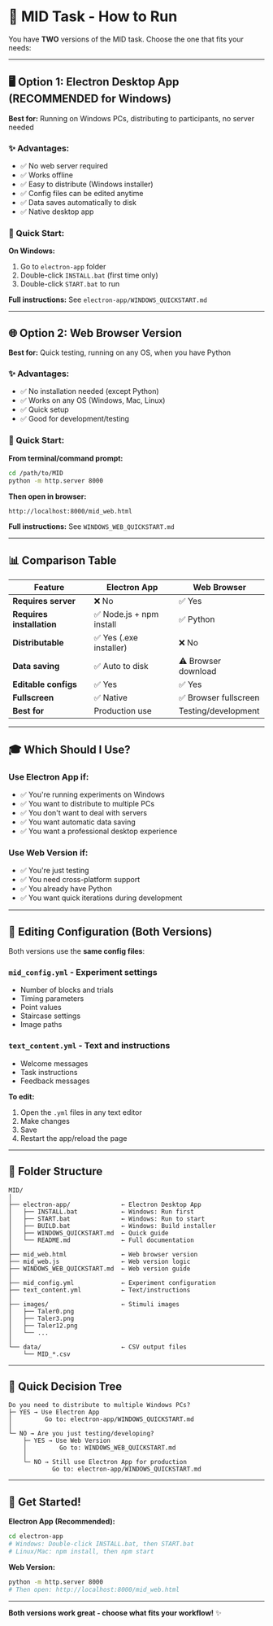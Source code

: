 # 🎯 MID Task - How to Run

You have **TWO** versions of the MID task. Choose the one that fits your needs:

---

## 🖥️ Option 1: Electron Desktop App (RECOMMENDED for Windows)

**Best for:** Running on Windows PCs, distributing to participants, no server needed

### ✨ Advantages:
- ✅ No web server required
- ✅ Works offline
- ✅ Easy to distribute (Windows installer)
- ✅ Config files can be edited anytime
- ✅ Data saves automatically to disk
- ✅ Native desktop app

### 🚀 Quick Start:

**On Windows:**
1. Go to `electron-app` folder
2. Double-click `INSTALL.bat` (first time only)
3. Double-click `START.bat` to run

**Full instructions:** See `electron-app/WINDOWS_QUICKSTART.md`

---

## 🌐 Option 2: Web Browser Version

**Best for:** Quick testing, running on any OS, when you have Python

### ✨ Advantages:
- ✅ No installation needed (except Python)
- ✅ Works on any OS (Windows, Mac, Linux)
- ✅ Quick setup
- ✅ Good for development/testing

### 🚀 Quick Start:

**From terminal/command prompt:**
```bash
cd /path/to/MID
python -m http.server 8000
```

**Then open in browser:**
```
http://localhost:8000/mid_web.html
```

**Full instructions:** See `WINDOWS_WEB_QUICKSTART.md`

---

## 📊 Comparison Table

| Feature | Electron App | Web Browser |
|---------|--------------|-------------|
| **Requires server** | ❌ No | ✅ Yes |
| **Requires installation** | ✅ Node.js + npm install | ✅ Python |
| **Distributable** | ✅ Yes (.exe installer) | ❌ No |
| **Data saving** | ✅ Auto to disk | ⚠️ Browser download |
| **Editable configs** | ✅ Yes | ✅ Yes |
| **Fullscreen** | ✅ Native | ✅ Browser fullscreen |
| **Best for** | Production use | Testing/development |

---

## 🎓 Which Should I Use?

### Use **Electron App** if:
- ✅ You're running experiments on Windows
- ✅ You want to distribute to multiple PCs
- ✅ You don't want to deal with servers
- ✅ You want automatic data saving
- ✅ You want a professional desktop experience

### Use **Web Version** if:
- ✅ You're just testing
- ✅ You need cross-platform support
- ✅ You already have Python
- ✅ You want quick iterations during development

---

## 📝 Editing Configuration (Both Versions)

Both versions use the **same config files**:

### `mid_config.yml` - Experiment settings
- Number of blocks and trials
- Timing parameters
- Point values
- Staircase settings
- Image paths

### `text_content.yml` - Text and instructions
- Welcome messages
- Task instructions
- Feedback messages

**To edit:**
1. Open the `.yml` files in any text editor
2. Make changes
3. Save
4. Restart the app/reload the page

---

## 📁 Folder Structure

```
MID/
│
├── electron-app/              ← Electron Desktop App
│   ├── INSTALL.bat            ← Windows: Run first
│   ├── START.bat              ← Windows: Run to start
│   ├── BUILD.bat              ← Windows: Build installer
│   ├── WINDOWS_QUICKSTART.md  ← Quick guide
│   └── README.md              ← Full documentation
│
├── mid_web.html               ← Web browser version
├── mid_web.js                 ← Web version logic
├── WINDOWS_WEB_QUICKSTART.md  ← Web version guide
│
├── mid_config.yml             ← Experiment configuration
├── text_content.yml           ← Text/instructions
│
├── images/                    ← Stimuli images
│   ├── Taler0.png
│   ├── Taler3.png
│   ├── Taler12.png
│   └── ...
│
└── data/                      ← CSV output files
    └── MID_*.csv
```

---

## 🚀 Quick Decision Tree

```
Do you need to distribute to multiple Windows PCs?
├─ YES → Use Electron App
│         Go to: electron-app/WINDOWS_QUICKSTART.md
│
└─ NO → Are you just testing/developing?
    ├─ YES → Use Web Version
    │         Go to: WINDOWS_WEB_QUICKSTART.md
    │
    └─ NO → Still use Electron App for production
            Go to: electron-app/WINDOWS_QUICKSTART.md
```

---

## 🎉 Get Started!

**Electron App (Recommended):**
```bash
cd electron-app
# Windows: Double-click INSTALL.bat, then START.bat
# Linux/Mac: npm install, then npm start
```

**Web Version:**
```bash
python -m http.server 8000
# Then open: http://localhost:8000/mid_web.html
```

---

**Both versions work great - choose what fits your workflow!** ✨

